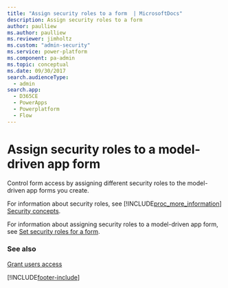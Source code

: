 ```yaml
---
title: "Assign security roles to a form  | MicrosoftDocs"
description: Assign security roles to a form
author: paulliew
ms.author: paulliew
ms.reviewer: jimholtz
ms.custom: "admin-security"
ms.service: power-platform
ms.component: pa-admin
ms.topic: conceptual
ms.date: 09/30/2017
search.audienceType: 
  - admin
search.app:
  - D365CE
  - PowerApps
  - Powerplatform
  - Flow
---
```

# Assign security roles to a model-driven app form

Control form access by assigning different security roles to the model-driven app forms you create.  

For information about security roles, see [!INCLUDE[proc_more_information](../includes/proc-more-information.md)] [Security concepts](wp-security-cds.md).

For information about assigning security roles to a model-driven app form, see [Set security roles for a form](/powerapps/maker/model-driven-apps/control-access-forms#set-security-roles-for-a-form).

### See also

[Grant users access](grant-users-access.md)

[!INCLUDE[footer-include](../includes/footer-banner.md)]